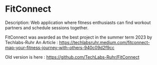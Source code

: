 # FitConnect

Description: Web application where fitness enthusiasts can find workout partners and schedule sessions together. 

FitConnect was awarded as the best project in the summer term 2023 by Techlabs-Ruhr
An Article : https://techlabsruhr.medium.com/fitconnect-map-your-fitness-journey-with-others-940c09d2f9cc

Old version is here : https://github.com/TechLabs-Ruhr/FitConnect

  